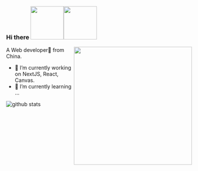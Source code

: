 


### Hi there <img src="https://media.giphy.com/media/llarwdtFqG63IlqUR1/giphy.gif" width="90"/><img src="https://media.giphy.com/media/Q7SKqn3G97xpmfSOvG/giphy.gif" width="90" />


<img align="right" src="https://media.giphy.com/media/LMcB8XospGZO8UQq87/giphy.gif" width="320" />

A Web developer🎯 from China.
- 🔭 I’m currently working on NextJS, React, Canvas.
- 🌱 I’m currently learning ...
<!-- - 📝 [Resume]() -->

![github stats](https://github-readme-stats.vercel.app/api?username=onlyhom&show_icons=true)


<!--
Here are some ideas to get you started:

- 🔭 I’m currently working on ...
- 🌱 I’m currently learning ...
- 👯 I’m looking to collaborate on ...
- 🤔 I’m looking for help with ...
- 💬 Ask me about ...
- 📫 How to reach me: ...
- 😄 Pronouns: ...
- ⚡ Fun fact: ...
-->
